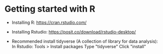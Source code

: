 # Getting started with R

 - Installing R: https://cran.rstudio.com/

 - Installing Rstudio: https://posit.co/download/rstudio-desktop/
 
 - Recommended install tidyverse (A collection of library for data analysis): 
        In Rstudio:
        Tools > Install packages
        Type "tidyverse"
        Click "install"
